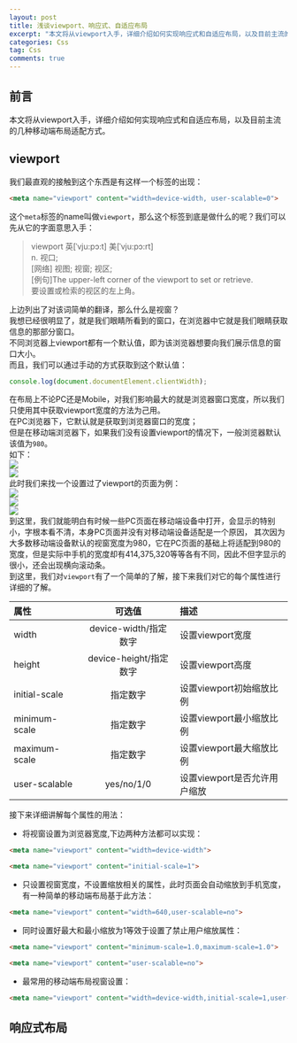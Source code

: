 ```yaml
---
layout: post
title: 浅谈viewport、响应式、自适应布局
excerpt: "本文将从viewport入手，详细介绍如何实现响应式和自适应布局，以及目前主流的几种移动端布局适配方式。"
categories: Css
tag: Css
comments: true
---
```


## 前言
本文将从viewport入手，详细介绍如何实现响应式和自适应布局，以及目前主流的几种移动端布局适配方式。

## viewport
我们最直观的接触到这个东西是有这样一个标签的出现：

```html
<meta name="viewport" content="width=device-width, user-scalable=0">
```

这个`meta`标签的name叫做`viewport`，那么这个标签到底是做什么的呢？我们可以先从它的字面意思入手：

> viewport	英[ˈvju:pɔ:t]  美[ˈvju:pɔ:rt]<br>
  n.	视口;<br>
  [网络]	视图; 视窗; 视区;<br>
  [例句]The upper-left corner of the viewport to set or retrieve.<br>
        要设置或检索的视区的左上角。<br>

上边列出了对该词简单的翻译，那么什么是视窗？<br>
我想已经很明显了，就是我们眼睛所看到的窗口，在浏览器中它就是我们眼睛获取信息的那部分窗口。<br>
不同浏览器上viewport都有一个默认值，即为该浏览器想要向我们展示信息的窗口大小。<br>
而且，我们可以通过手动的方式获取到这个默认值：

```javascript
console.log(document.documentElement.clientWidth);
```

在布局上不论PC还是Mobile，对我们影响最大的就是浏览器窗口宽度，所以我们只使用其中获取viewport宽度的方法为己用。<br>
在PC浏览器下，它默认就是获取到浏览器窗口的宽度；<br>
但是在移动端浏览器下，如果我们没有设置viewport的情况下，一般浏览器默认该值为`980`。<br>
如下：<br>
<img src="{{ site.loading }}" data-src="/img/viewport/1.jpg" class="lazy"><br>
<img src="{{ site.loading }}" data-src="/img/viewport/2.jpg" class="lazy"><br>
此时我们来找一个设置过了viewport的页面为例：<br>
<img src="{{ site.loading }}" data-src="/img/viewport/3.jpg" class="lazy"><br>
<img src="{{ site.loading }}" data-src="/img/viewport/4.jpg" class="lazy"><br>
<img src="{{ site.loading }}" data-src="/img/viewport/5.jpg" class="lazy"><br>
到这里，我们就能明白有时候一些PC页面在移动端设备中打开，会显示的特别小，字根本看不清，本身PC页面并没有对移动端设备适配是一个原因，
其次因为大多数移动端设备默认的视窗宽度为980，它在PC页面的基础上将适配到980的宽度，但是实际中手机的宽度却有414,375,320等等各有不同，因此不但字显示的很小，还会出现横向滚动条。<br>
到这里，我们对`viewport`有了一个简单的了解，接下来我们对它的每个属性进行详细的了解。<br>

| 属性          | 可选值                | 描述                         |
|:------------- |:--------------------:|:-----------------------------|
| width         | device-width/指定数字 | 设置viewport宽度             |
| height        | device-height/指定数字| 设置viewport高度             |
| initial-scale | 指定数字              | 设置viewport初始缩放比例      |
| minimum-scale | 指定数字              | 设置viewport最小缩放比例      |
| maximum-scale | 指定数字              | 设置viewport最大缩放比例      |
| user-scalable | yes/no/1/0           | 设置viewport是否允许用户缩放   |

接下来详细讲解每个属性的用法：

* 将视窗设置为浏览器宽度,下边两种方法都可以实现：

```html
<meta name="viewport" content="width=device-width">
```
```html
<meta name="viewport" content="initial-scale=1">
```

* 只设置视窗宽度，不设置缩放相关的属性，此时页面会自动缩放到手机宽度，有一种简单的移动端布局基于此方法：

```html
<meta name="viewport" content="width=640,user-scalable=no">
```

* 同时设置好最大和最小缩放为1等效于设置了禁止用户缩放属性：

```html
<meta name="viewport" content="minimum-scale=1.0,maximum-scale=1.0">
```
```html
<meta name="viewport" content="user-scalable=no">
```

* 最常用的移动端布局视窗设置：

```html
<meta name="viewport" content="width=device-width,initial-scale=1,user-scalable=no">
```

## 响应式布局
